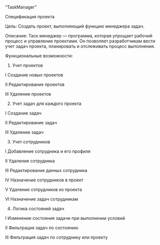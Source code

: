 “TaskManager”

Спецификация проекта


Цель: Создать проект, выполняющий функцию менеджера задач.


Описание: Таск менеджер — программа, которая упрощает рабочий процесс и управление проектами. 
Он позволяет разработчикам вести учет задач проекта, планировать и отслеживать процесс выполнения.


Функциональные возможности:


1. Учет проектов

 I Создание новых проектов

 II Редактирование проектов

 III Удаление проектов
 

2. Учет задач для каждого проекта

 I Создание задач

 II Редактирование задач

 III Удаление задач


3. Учет сотрудников

 I Добавление сотрудника и его профиля

 II Удаление сотрудника

 III Редактирование данных сотрудника

 IV Назначение сотрудников в проект

 V Удаление сотрудников из проекта

 VI Назначение задач сотрудникам
 

4. Логика состояний задач

 I Изменение состояния задачи при выполнении условий

 II Фильтрация задач по состоянию
 
 III Фильтрация задач по сотруднику или проекту
